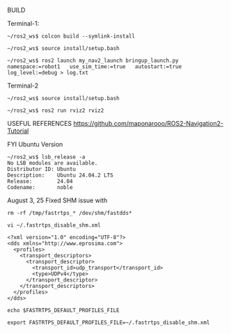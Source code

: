 BUILD

Terminal-1:

`~/ros2_ws$ colcon build --symlink-install`

`~/ros2_ws$ source install/setup.bash`

`~/ros2_ws$ ros2 launch my_nav2_launch bringup_launch.py  namespace:=robot1   use_sim_time:=true   autostart:=true   log_level:=debug > log.txt`

Terminal-2

`~/ros2_ws$ source install/setup.bash`

`~/ros2_ws$ ros2 run rviz2 rviz2`

USEFUL REFERENCES
https://github.com/maponarooo/ROS2-Navigation2-Tutorial

FYI Ubuntu Version

```
~/ros2_ws$ lsb_release -a
No LSB modules are available.
Distributor ID: Ubuntu
Description:    Ubuntu 24.04.2 LTS
Release:        24.04
Codename:       noble
```

August 3, 25
Fixed SHM issue with

`rm -rf /tmp/fastrtps_* /dev/shm/fastdds*`

`vi ~/.fastrtps_disable_shm.xml`

```
<?xml version="1.0" encoding="UTF-8"?>
<dds xmlns="http://www.eprosima.com">
  <profiles>
    <transport_descriptors>
      <transport_descriptor>
        <transport_id>udp_transport</transport_id>
        <type>UDPv4</type>
      </transport_descriptor>
    </transport_descriptors>
  </profiles>
</dds>
```

`echo $FASTRTPS_DEFAULT_PROFILES_FILE`

`export FASTRTPS_DEFAULT_PROFILES_FILE=~/.fastrtps_disable_shm.xml`